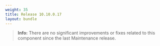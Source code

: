 ```yaml
---
weight: 35
title: Release 10.10.0.17
layout: bundle
---
```


>**Info:** There are no significant improvements or fixes related to this component since the last Maintenance release.
